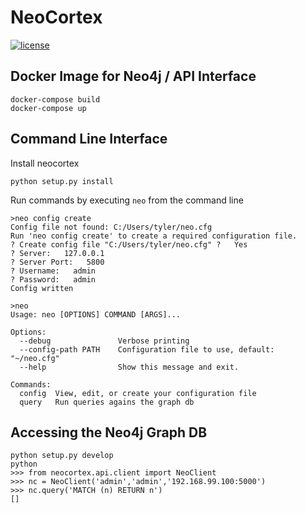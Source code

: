 # NeoCortex


[![license](https://img.shields.io/github/license/mashape/apistatus.svg?maxAge=2592000)](https://github.com/tjbanks/neocortex/blob/master/LICENSE)

## Docker Image for Neo4j / API Interface

```
docker-compose build
docker-compose up
```

## Command Line Interface

Install neocortex

```
python setup.py install
```

Run commands by executing `neo` from the command line

```
>neo config create
Config file not found: C:/Users/tyler/neo.cfg
Run 'neo config create' to create a required configuration file.
? Create config file "C:/Users/tyler/neo.cfg" ?   Yes
? Server:   127.0.0.1
? Server Port:   5800
? Username:   admin
? Password:   admin
Config written

>neo
Usage: neo [OPTIONS] COMMAND [ARGS]...

Options:
  --debug               Verbose printing
  --config-path PATH    Configuration file to use, default: "~/neo.cfg"
  --help                Show this message and exit.

Commands:
  config  View, edit, or create your configuration file
  query   Run queries agains the graph db
```

## Accessing the Neo4j Graph DB

```
python setup.py develop
python
>>> from neocortex.api.client import NeoClient
>>> nc = NeoClient('admin','admin','192.168.99.100:5000')
>>> nc.query('MATCH (n) RETURN n')
[]
```
